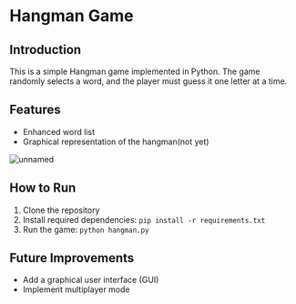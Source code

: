 # Hangman Game

## Introduction
This is a simple Hangman game implemented in Python. The game randomly selects a word, and the player must guess it one letter at a time.

## Features
- Enhanced word list
- Graphical representation of the hangman(not yet)

![unnamed](https://github.com/user-attachments/assets/57175aa3-89d7-49e3-a53c-5f1546aa77af)


## How to Run
1. Clone the repository
2. Install required dependencies: `pip install -r requirements.txt`
3. Run the game: `python hangman.py`

## Future Improvements
- Add a graphical user interface (GUI)
- Implement multiplayer mode

